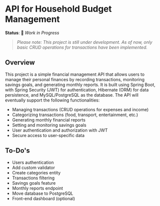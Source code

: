 # API for Household Budget Management

**Status**: 🚧 *Work in Progress*  
> *Please note: This project is still under development. As of now, only basic CRUD operations for transactions have been implemented.*




## Overview
This project is a simple financial management API that allows users to manage their personal finances by recording transactions, monitoring savings goals, and generating monthly reports. It is built using Spring Boot, with Spring Security (JWT) for authentication, Hibernate (ORM) for data persistence, and MySQL/PostgreSQL as the database. The API will eventually support the following functionalities:

* Managing transactions (CRUD operations for expenses and income)
* Categorizing transactions (food, transport, entertainment, etc.)
* Generating monthly financial reports
* Setting and monitoring savings goals
* User authentication and authorization with JWT
* Secure access to user-specific data


## To-Do's

* Users authentication
* Add custom validator
* Create categories entity
* Transactions filtering
* Savings goals feature
* Monthly reports endpoint
* Move database to PostgreSQL
* Front-end dashboard (optional)

